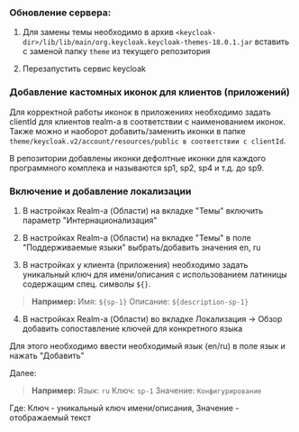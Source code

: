 
### Обновление сервера:

1. Для замены темы необходимо в архив ``<keycloak-dir>/lib/lib/main/org.keycloak.keycloak-themes-18.0.1.jar`` вставить с заменой папку ``theme`` из текущего репозитория

2. Перезапустить сервис keycloak

### Добавление кастомных иконок для клиентов (приложений)

Для корректной работы иконок в приложениях необходимо задать clientId для клиентов realm-a в соответствии с наименованием иконок. Также можно и наоборот добавить/заменить иконки в папке ``theme/keycloak.v2/account/resources/public в соответствии с clientId``.

В репозитории добавлены иконки дефолтные иконки для каждого программного комплека и называются sp1, sp2, sp4 и т.д. до sp9.

### Включение и добавление локализации

1. В настройках Realm-a (Области) на вкладке "Темы" включить параметр "Интернационализация"

2. В настройках Realm-a (Области) на вкладке "Темы" в поле "Поддерживаемые языки" выбрать/добавить значения en, ru

3. В настройках у клиента (приложения) необходимо задать уникальный ключ для имени/описания с использованием латиницы содержащим спец. символы ``${}``.

> **Например:**
> Имя: ``${sp-1}``
> Описание: ``${description-sp-1}``

4. В настройках Realm-a (Области) во вкладке Локализация -> Обзор добавить сопоставление ключей для конкретного языка

Для этого необходимо ввести необходимый язык (en/ru) в поле язык и нажать "Добавить"

Далее:

> **Например:**
> Язык: ``ru``
> Ключ: ``sp-1``
> Значение: ``Конфигурирование``

Где:
Ключ - уникальный ключ имени/описания,
Значение - отображаемый текст
